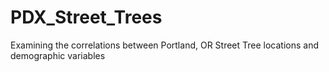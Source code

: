 # PDX_Street_Trees
Examining the correlations between Portland, OR Street Tree locations and demographic variables
